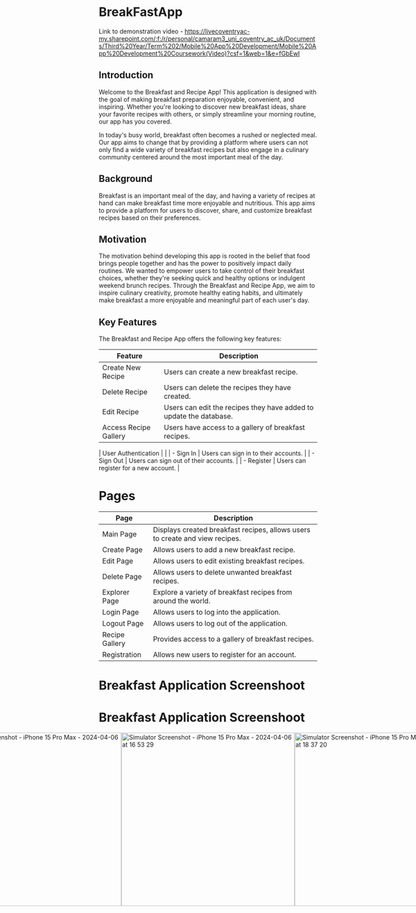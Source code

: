 # BreakFastApp
Link to demonstration video - https://livecoventryac-my.sharepoint.com/:f:/r/personal/camaram3_uni_coventry_ac_uk/Documents/Third%20Year/Term%202/Mobile%20App%20Development/Mobile%20App%20Development%20Coursework(Video)?csf=1&web=1&e=fGbEwI

## Introduction 
Welcome to the Breakfast and Recipe App! This application is designed with the goal of making breakfast preparation enjoyable, convenient, and inspiring. Whether you're looking to discover new breakfast ideas, share your favorite recipes with others, or simply streamline your morning routine, our app has you covered.

In today's busy world, breakfast often becomes a rushed or neglected meal. Our app aims to change that by providing a platform where users can not only find a wide variety of breakfast recipes but also engage in a culinary community centered around the most important meal of the day.


## Background 

Breakfast is an important meal of the day, and having a variety of recipes at hand can make breakfast time more enjoyable and nutritious. This app aims to provide a platform for users to discover, share, and customize breakfast recipes based on their preferences.

## Motivation 
The motivation behind developing this app is rooted in the belief that food brings people together and has the power to positively impact daily routines. We wanted to empower users to take control of their breakfast choices, whether they're seeking quick and healthy options or indulgent weekend brunch recipes. Through the Breakfast and Recipe App, we aim to inspire culinary creativity, promote healthy eating habits, and ultimately make breakfast a more enjoyable and meaningful part of each user's day.


## Key Features 
The Breakfast and Recipe App offers the following key features:

| Feature                | Description                                                                   |
|------------------------|-------------------------------------------------------------------------------|
| Create New Recipe      | Users can create a new breakfast recipe.                                       |
| Delete Recipe          | Users can delete the recipes they have created.                                |
| Edit Recipe            | Users can edit the recipes they have added to update the database.             |
| Access Recipe Gallery  | Users have access to a gallery of breakfast recipes.                           |
| 
User Authentication    |                                                                              |
| - Sign In              | Users can sign in to their accounts.                                           |
| - Sign Out             | Users can sign out of their accounts.                                          |
| - Register             | Users can register for a new account.                                          |



# Pages
| Page           | Description                                                           |
|----------------|-----------------------------------------------------------------------|
| Main Page      | Displays created breakfast recipes, allows users to create and view recipes. |
| Create Page    | Allows users to add a new breakfast recipe.                           |
| Edit Page      | Allows users to edit existing breakfast recipes.                      |
| Delete Page    | Allows users to delete unwanted breakfast recipes.                    |
| Explorer Page  | Explore a variety of breakfast recipes from around the world.          |
| Login Page     | Allows users to log into the application.                              |
| Logout Page    | Allows users to log out of the application.                            |
| Recipe Gallery | Provides access to a gallery of breakfast recipes.                     |
| Registration   | Allows new users to register for an account.                           |


# Breakfast Application Screenshoot
# Breakfast Application Screenshoot
<div style="display: flex; justify-content: center;">
    <img src="https://github.coventry.ac.uk/storage/user/5174/files/8e25481d-4a7e-491c-bc68-d6648f9733cf" alt="Simulator Screenshot - iPhone 15 Pro Max - 2024-04-06 at 16 53 19" style="height: 400px; width: auto;">
    <img src="https://github.coventry.ac.uk/storage/user/5174/files/3df6fa7e-6876-482c-a9f2-c466b52bae4e" alt="Simulator Screenshot - iPhone 15 Pro Max - 2024-04-06 at 16 53 29" style="height: 400px; width: auto;">
    <img src="https://github.coventry.ac.uk/storage/user/5174/files/c1b1e897-b069-44a5-9b55-b2014b4ef801" alt="Simulator Screenshot - iPhone 15 Pro Max - 2024-04-06 at 18 37 20" style="height: 400px; width: auto;">
</div>

